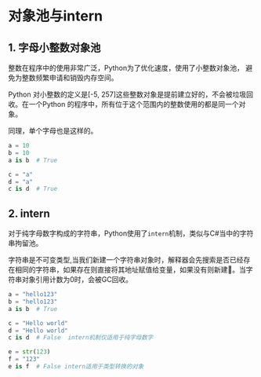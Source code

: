 # 对象池与intern

## 1. 字母小整数对象池
整数在程序中的使用非常广泛，Python为了优化速度，使用了小整数对象池， 避免为整数频繁申请和销毁内存空间。

Python 对小整数的定义是[-5, 257]这些整数对象是提前建立好的，不会被垃圾回收。在一个Python 的程序中，所有位于这个范围内的整数使用的都是同一个对象。

同理，单个字母也是这样的。

```py
a = 10
b = 10
a is b  # True

c = "a"
d = "a"
c is d  # True
```

## 2. intern
对于纯字母数字构成的字符串，Python使用了`intern`机制，类似与C#当中的字符串拘留池。

字符串是不可变类型,当我们新建一个字符串对象时，解释器会先搜索是否已经存在相同的字符串，如果存在则直接将其地址赋值给变量，如果没有则新建。当字符串对象引用计数为0时，会被GC回收。

```py
a = "hello123"
b = "hello123"
a is b  # True

c = "Hello world"
d = "Hello world"
c is d  # False  intern机制仅适用于纯字母数字

e = str(123)
f = "123"
e is f  # False intern适用于类型转换的对象
```